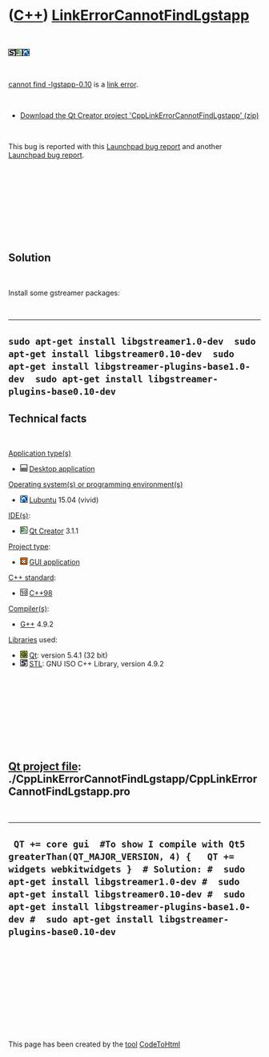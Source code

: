 



 

 

 

 

 

([C++](Cpp.htm)) [LinkErrorCannotFindLgstapp](CppLinkErrorCannotFindLgstapp.htm)
================================================================================

 

![STL](PicStl.png)![Qt
Creator](PicQtCreator.png)![Lubuntu](PicLubuntu.png)

 

[cannot find -lgstapp-0.10](CppLinkErrorCannotFindLgstapp.htm) is a
[link error](CppLinkError.htm).

 

-   [Download the Qt Creator project
    'CppLinkErrorCannotFindLgstapp' (zip)](CppLinkErrorCannotFindLgstapp.zip)

 

This bug is reported with this [Launchpad bug
report](https://bugs.launchpad.net/ubuntu/+source/qtwebkit-opensource-src/+bug/1134745)
and another [Launchpad bug
report](https://bugs.launchpad.net/ubuntu/+source/qtbase-opensource-src/+bug/1165250).

 

 

 

 

 

Solution
--------

 

Install some gstreamer packages:

 

  --------------------------------------------------------------------------------------------------------------------------------------------------------------------------------------------------------
  ` sudo apt-get install libgstreamer1.0-dev  sudo apt-get install libgstreamer0.10-dev  sudo apt-get install libgstreamer-plugins-base1.0-dev  sudo apt-get install libgstreamer-plugins-base0.10-dev `
  --------------------------------------------------------------------------------------------------------------------------------------------------------------------------------------------------------

Technical facts
---------------

 

[Application type(s)](CppApplication.htm)

-   ![Desktop](PicDesktop.png) [Desktop
    application](CppDesktopApplication.htm)

[Operating system(s) or programming environment(s)](CppOs.htm)

-   ![Lubuntu](PicLubuntu.png) [Lubuntu](CppLubuntu.htm) 15.04 (vivid)

[IDE(s)](CppIde.htm):

-   ![Qt Creator](PicQtCreator.png) [Qt Creator](CppQtCreator.htm) 3.1.1

[Project type](CppQtProjectType.htm):

-   ![GUI](PicGui.png) [GUI application](CppGuiApplication.htm)

[C++ standard](CppStandard.htm):

-   ![C++98](PicCpp98.png) [C++98](Cpp98.htm)

[Compiler(s)](CppCompiler.htm):

-   [G++](CppGpp.htm) 4.9.2

[Libraries](CppLibrary.htm) used:

-   ![Qt](PicQt.png) [Qt](CppQt.htm): version 5.4.1 (32 bit)
-   ![STL](PicStl.png) [STL](CppStl.htm): GNU ISO C++ Library, version
    4.9.2

 

 

 

 

 

[Qt project file](CppQtProjectFile.htm): ./CppLinkErrorCannotFindLgstapp/CppLinkErrorCannotFindLgstapp.pro
----------------------------------------------------------------------------------------------------------

 

  --------------------------------------------------------------------------------------------------------------------------------------------------------------------------------------------------------------------------------------------------------------------------------------------------------------------------------------------
  ` QT += core gui  #To show I compile with Qt5 greaterThan(QT_MAJOR_VERSION, 4) {   QT += widgets webkitwidgets }  # Solution: #  sudo apt-get install libgstreamer1.0-dev #  sudo apt-get install libgstreamer0.10-dev #  sudo apt-get install libgstreamer-plugins-base1.0-dev #  sudo apt-get install libgstreamer-plugins-base0.10-dev`
  --------------------------------------------------------------------------------------------------------------------------------------------------------------------------------------------------------------------------------------------------------------------------------------------------------------------------------------------

 

 

 

 

 





 




This page has been created by the [tool](Tools.htm)
[CodeToHtml](ToolCodeToHtml.htm)
